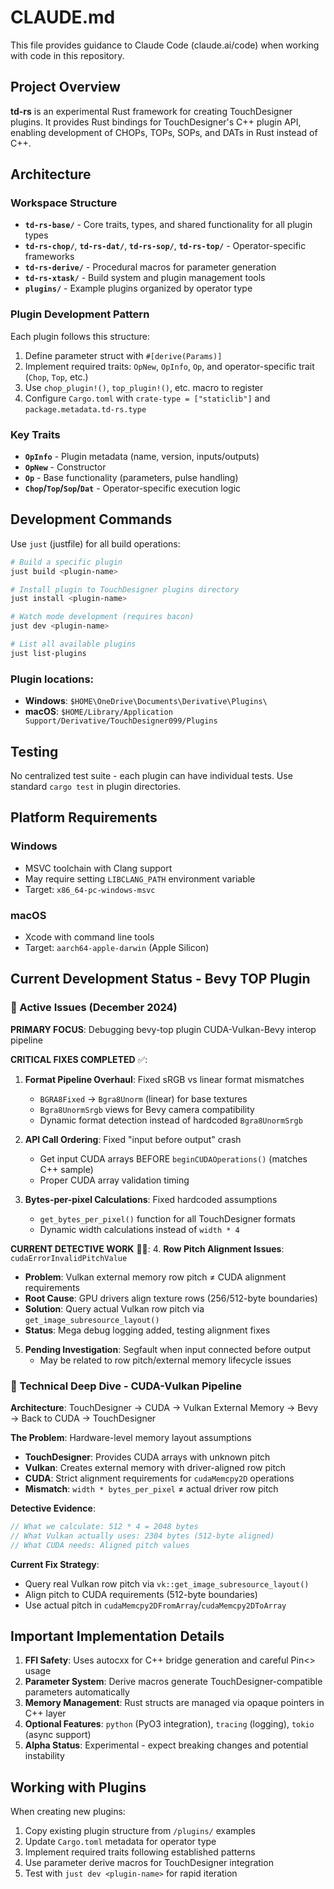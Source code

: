 # CLAUDE.md

This file provides guidance to Claude Code (claude.ai/code) when working with code in this repository.

## Project Overview

**td-rs** is an experimental Rust framework for creating TouchDesigner plugins. It provides Rust bindings for TouchDesigner's C++ plugin API, enabling development of CHOPs, TOPs, SOPs, and DATs in Rust instead of C++.

## Architecture

### Workspace Structure
- **`td-rs-base/`** - Core traits, types, and shared functionality for all plugin types
- **`td-rs-chop/`**, **`td-rs-dat/`**, **`td-rs-sop/`**, **`td-rs-top/`** - Operator-specific frameworks
- **`td-rs-derive/`** - Procedural macros for parameter generation  
- **`td-rs-xtask/`** - Build system and plugin management tools
- **`plugins/`** - Example plugins organized by operator type

### Plugin Development Pattern
Each plugin follows this structure:
1. Define parameter struct with `#[derive(Params)]`
2. Implement required traits: `OpNew`, `OpInfo`, `Op`, and operator-specific trait (`Chop`, `Top`, etc.)
3. Use `chop_plugin!()`, `top_plugin!()`, etc. macro to register
4. Configure `Cargo.toml` with `crate-type = ["staticlib"]` and `package.metadata.td-rs.type`

### Key Traits
- **`OpInfo`** - Plugin metadata (name, version, inputs/outputs)
- **`OpNew`** - Constructor 
- **`Op`** - Base functionality (parameters, pulse handling)
- **`Chop`/`Top`/`Sop`/`Dat`** - Operator-specific execution logic

## Development Commands

Use `just` (justfile) for all build operations:

```bash
# Build a specific plugin
just build <plugin-name>

# Install plugin to TouchDesigner plugins directory
just install <plugin-name>

# Watch mode development (requires bacon)
just dev <plugin-name>

# List all available plugins
just list-plugins
```

### Plugin locations:
- **Windows**: `$HOME\OneDrive\Documents\Derivative\Plugins\`
- **macOS**: `$HOME/Library/Application Support/Derivative/TouchDesigner099/Plugins`

## Testing

No centralized test suite - each plugin can have individual tests. Use standard `cargo test` in plugin directories.

## Platform Requirements

### Windows
- MSVC toolchain with Clang support
- May require setting `LIBCLANG_PATH` environment variable
- Target: `x86_64-pc-windows-msvc`

### macOS  
- Xcode with command line tools
- Target: `aarch64-apple-darwin` (Apple Silicon)

## Current Development Status - Bevy TOP Plugin

### 🚧 Active Issues (December 2024)

**PRIMARY FOCUS**: Debugging bevy-top plugin CUDA-Vulkan-Bevy interop pipeline

**CRITICAL FIXES COMPLETED** ✅:
1. **Format Pipeline Overhaul**: Fixed sRGB vs linear format mismatches
   - `BGRA8Fixed` → `Bgra8Unorm` (linear) for base textures  
   - `Bgra8UnormSrgb` views for Bevy camera compatibility
   - Dynamic format detection instead of hardcoded `Bgra8UnormSrgb`

2. **API Call Ordering**: Fixed "input before output" crash
   - Get input CUDA arrays BEFORE `beginCUDAOperations()` (matches C++ sample)
   - Proper CUDA array validation timing

3. **Bytes-per-pixel Calculations**: Fixed hardcoded assumptions
   - `get_bytes_per_pixel()` function for all TouchDesigner formats
   - Dynamic width calculations instead of `width * 4`

**CURRENT DETECTIVE WORK** 🕵️‍♀️:
4. **Row Pitch Alignment Issues**: `cudaErrorInvalidPitchValue`
   - **Problem**: Vulkan external memory row pitch ≠ CUDA alignment requirements  
   - **Root Cause**: GPU drivers align texture rows (256/512-byte boundaries)
   - **Solution**: Query actual Vulkan row pitch via `get_image_subresource_layout()`
   - **Status**: Mega debug logging added, testing alignment fixes

5. **Pending Investigation**: Segfault when input connected before output
   - May be related to row pitch/external memory lifecycle issues

### 🧬 Technical Deep Dive - CUDA-Vulkan Pipeline

**Architecture**: TouchDesigner → CUDA → Vulkan External Memory → Bevy → Back to CUDA → TouchDesigner

**The Problem**: Hardware-level memory layout assumptions
- **TouchDesigner**: Provides CUDA arrays with unknown pitch
- **Vulkan**: Creates external memory with driver-aligned row pitch  
- **CUDA**: Strict alignment requirements for `cudaMemcpy2D` operations
- **Mismatch**: `width * bytes_per_pixel` ≠ actual driver row pitch

**Detective Evidence**:
```rust
// What we calculate: 512 * 4 = 2048 bytes
// What Vulkan actually uses: 2304 bytes (512-byte aligned)
// What CUDA needs: Aligned pitch values
```

**Current Fix Strategy**:
- Query real Vulkan row pitch via `vk::get_image_subresource_layout()`
- Align pitch to CUDA requirements (512-byte boundaries)
- Use actual pitch in `cudaMemcpy2DFromArray`/`cudaMemcpy2DToArray`

## Important Implementation Details

1. **FFI Safety**: Uses autocxx for C++ bridge generation and careful Pin<> usage
2. **Parameter System**: Derive macros generate TouchDesigner-compatible parameters automatically
3. **Memory Management**: Rust structs are managed via opaque pointers in C++ layer
4. **Optional Features**: `python` (PyO3 integration), `tracing` (logging), `tokio` (async support)
5. **Alpha Status**: Experimental - expect breaking changes and potential instability

## Working with Plugins

When creating new plugins:
1. Copy existing plugin structure from `/plugins/` examples
2. Update `Cargo.toml` metadata for operator type
3. Implement required traits following established patterns
4. Use parameter derive macros for TouchDesigner integration
5. Test with `just dev <plugin-name>` for rapid iteration